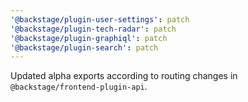 ```yaml
---
'@backstage/plugin-user-settings': patch
'@backstage/plugin-tech-radar': patch
'@backstage/plugin-graphiql': patch
'@backstage/plugin-search': patch
---
```


Updated alpha exports according to routing changes in `@backstage/frontend-plugin-api`.
